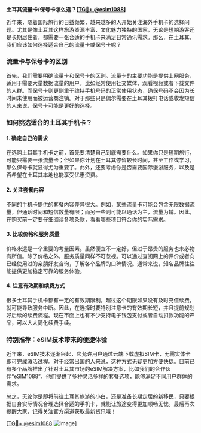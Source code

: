 **土耳其流量卡/保号卡怎么选？[[TG💪+ @esim1088](https://t.me/s/esim1088)]**

近年来，随着国际旅行的日益频繁，越来越多的人开始关注海外手机卡的选择问题。尤其是像土耳其这样旅游资源丰富、文化魅力独特的国家，无论是短期游客还是长期居住者，都需要一张合适的手机卡来满足日常通讯需求。那么，在土耳其，我们应该如何选择适合自己的流量卡或保号卡呢？

### 流量卡与保号卡的区别

首先，我们需要明确流量卡和保号卡的区别。流量卡的主要功能是提供上网服务，适用于需要大量数据流量的用户，比如经常使用社交媒体、观看视频或者下载文件的人群。而保号卡则更侧重于维持手机号码的正常使用状态，确保号码不会因为长时间未使用而被运营商注销。对于那些只是偶尔需要在土耳其拨打电话或收发短信的人来说，保号卡可能是更好的选择。

### 如何挑选适合的土耳其手机卡？

#### 1. 确定自己的需求

在选购土耳其手机卡之前，首先要清楚自己到底需要什么。如果你只是短期旅行，可能只需要一张流量卡；但如果你计划在土耳其停留较长时间，甚至工作或学习，那么保号卡就显得尤为重要了。此外，还要考虑你是否需要国际漫游服务，以及是否希望在土耳其本地也能享受优惠资费。

#### 2. 关注套餐内容

不同的手机卡提供的套餐内容差异很大。例如，某些流量卡可能会包含无限数据流量，但通话时间和短信数量有限；而另一些则可能以通话为主，流量为辅。因此，在购买前一定要仔细阅读各项条款，看看哪些项目符合你的实际需求。

#### 3. 比较价格和服务质量

价格永远是一个重要的考量因素。虽然便宜不一定好，但过于昂贵的服务也未必物有所值。除了价格之外，服务质量同样不可忽视。可以通过查阅网上的评价或者向已经使用过的亲朋好友咨询，了解各个品牌的口碑情况。通常来说，知名品牌往往能提供更加稳定可靠的服务体验。

#### 4. 注意有效期和续费方式

很多土耳其手机卡都有一定的有效期限制，超过这个期限如果没有及时充值续费，就可能导致服务中断。因此，在选择时要特别注意卡的有效期长短，并且提前规划好后续的续费流程。现在市面上也有不少支持电子钱包支付或者自动扣款功能的产品，可以大大简化续费手续。

### 特别推荐：eSIM技术带来的便捷体验

近年来，eSIM技术逐渐兴起，它允许用户通过云端下载虚拟SIM卡，无需实体卡即可完成激活过程。对于经常出国的人来说，这种方式无疑更加方便快捷。目前已有多个品牌推出了针对土耳其市场的eSIM解决方案，比如我们的合作伙伴“eSIM1088”，他们提供了多种灵活多样的套餐选项，能够满足不同用户群体的需求。

总之，无论你是即将前往土耳其旅游的小白，还是准备长期定居的新移民，只要根据自身实际情况合理选择合适的手机卡，就能让旅途变得更加顺畅无忧。最后再次提醒大家，记得关注官方渠道获取最新资讯哦！

[[TG💪+ @esim1088](https://t.me/s/esim1088) ![Image](https://i.postimg.cc/4NQfJmqS/Snipaste-2025-05-13-00-14-12.png)]